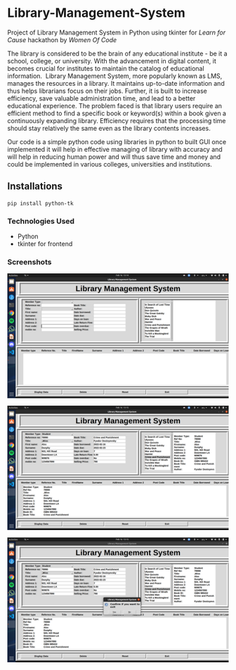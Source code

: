 # Library-Management-System
Project of Library Management System in Python using tkinter for _Learn for Cause_ hackathon by _Women Of Code_


The library is considered to be the brain of any educational institute - be it a school, college, or university. With the advancement in digital content, it becomes crucial for institutes to maintain the catalog of educational information. 
Library Management System, more popularly known as LMS, manages the resources in a library. It maintains up-to-date information and thus helps librarians focus on their jobs. Further, it is built to increase efficiency, save valuable administration time, and lead to a better educational experience. The problem faced is that library users require an efficient method to find a specific book or keyword(s) within a book given a continuously expanding library. Efficiency requires that the processing time should stay relatively the same even as the library contents increases.

Our code is a simple python code using libraries in python to built GUI once implemented it will help in effective managing of library with accuracy and will help in reducing human power and will thus save time and money and  could be implemented in various colleges, universities and institutions.


## Installations

``` 
pip install python-tk

```

### Technologies Used 
* Python
* tkinter for frontend

### Screenshots


![Screenshot 1](Images/Scrrenshot_1.png)


![Screenshot 2](Images/Screenshot_2.png)


![Screenshot 3](Images/Screenshot_3.png)
